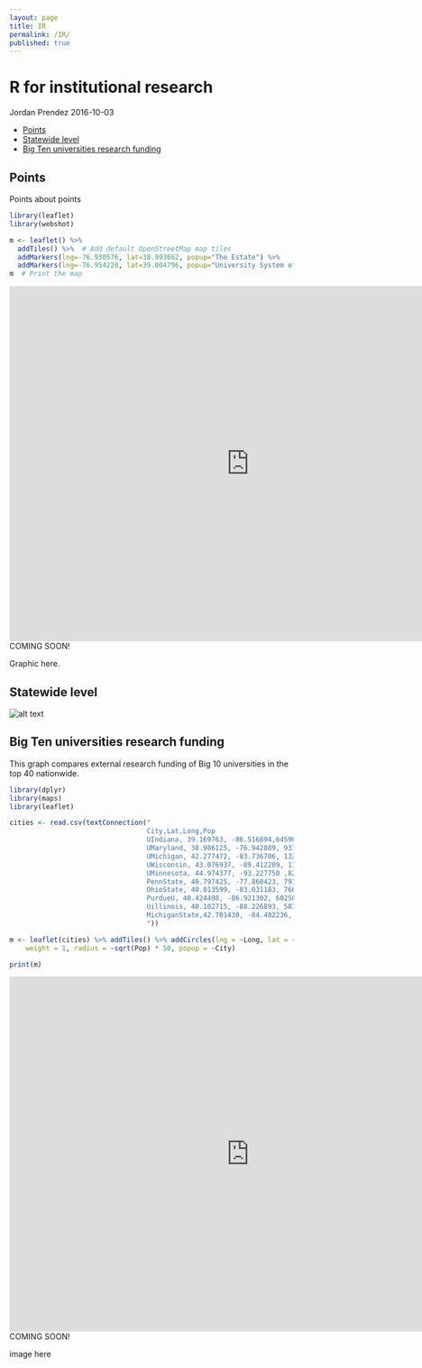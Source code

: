 ```yaml
---
layout: page
title: IR 
permalink: /IR/
published: true
---
```



R for institutional research
================
Jordan Prendez
2016-10-03

-   [Points](#points)
-   [Statewide level](#statewide-level)
-   [Big Ten universities research funding](#big-ten-universities-research-funding)

Points
------

Points about points

``` r
library(leaflet)
library(webshot)

m <- leaflet() %>%
  addTiles() %>%  # Add default OpenStreetMap map tiles
  addMarkers(lng=-76.930576, lat=38.993662, popup="The Estate") %>%
  addMarkers(lng=-76.954220, lat=39.004796, popup="University System of Maryland")
m  # Print the map
```

<iframe width="850" height="630" src="http://rpubs.com/nietsnel/214781" frameborder="0" allowfullscreen="allowfullscreen">
</iframe>
COMING SOON!

Graphic here.

Statewide level
---------------

![alt text](https://raw.githubusercontent.com/nietsnel/nietsnel.github.io/master/IR_files/figure-markdown_github/unnamed-chunk-1-1.png "Logo Title Text 1")

Big Ten universities research funding
-------------------------------------

This graph compares external research funding of Big 10 universities in the top 40 nationwide.

``` r
library(dplyr)
library(maps)
library(leaflet)

cities <- read.csv(textConnection("
                                  City,Lat,Long,Pop
                                  UIndiana, 39.169763, -86.516894,645966
                                  UMaryland, 38.986125, -76.942889, 931406
                                  UMichigan, 42.277472, -83.736706, 1322711
                                  UWisconsin, 43.076937, -89.412209, 1169779
                                  UMinnesota, 44.974377, -93.227750 ,826173
                                  PennState, 40.797425, -77.860423, 797679
                                  OhioState, 40.013599, -83.031183, 766513
                                  PurdueU, 40.424498, -86.921302, 602501
                                  Uillinois, 40.102715, -88.226893, 583754
                                  MichiganState,42.701430, -84.482236, 507061
                                  "))

m <- leaflet(cities) %>% addTiles() %>% addCircles(lng = ~Long, lat = ~Lat, 
    weight = 1, radius = ~sqrt(Pop) * 50, popup = ~City)

print(m)
```

<iframe width="850" height="630" src="http://rpubs.com/nietsnel/214772" frameborder="0" allowfullscreen="allowfullscreen">
</iframe>
COMING SOON!

image here
